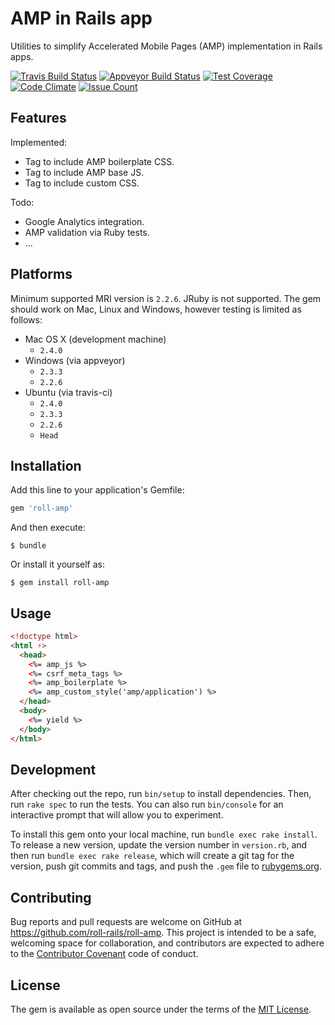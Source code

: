 # AMP in Rails app
Utilities to simplify Accelerated Mobile Pages (AMP) implementation in Rails apps.

[![Travis Build Status](https://travis-ci.org/roll-rails/roll-amp.svg?branch=master)](https://travis-ci.org/roll-rails/roll-amp)
[![Appveyor Build Status](https://ci.appveyor.com/api/projects/status/4i4t22ggmecnkg6k?svg=true)](https://ci.appveyor.com/project/slavikdev/roll-amp)
[![Test Coverage](https://codeclimate.com/github/roll-rails/roll-amp/badges/coverage.svg)](https://codeclimate.com/github/roll-rails/roll-amp/coverage)
[![Code Climate](https://codeclimate.com/github/roll-rails/roll-amp/badges/gpa.svg)](https://codeclimate.com/github/roll-rails/roll-amp)
[![Issue Count](https://codeclimate.com/github/roll-rails/roll-amp/badges/issue_count.svg)](https://codeclimate.com/github/roll-rails/roll-amp)

## Features
Implemented:
* Tag to include AMP boilerplate CSS.
* Tag to include AMP base JS.
* Tag to include custom CSS.

Todo:
* Google Analytics integration.
* AMP validation via Ruby tests.
* ...

## Platforms
Minimum supported MRI version is `2.2.6`. JRuby is not supported.
The gem should work on Mac, Linux and Windows, however testing
is limited as follows:
* Mac OS X (development machine)
  * `2.4.0`
* Windows (via appveyor)
  * `2.3.3`
  * `2.2.6`
* Ubuntu (via travis-ci)
  * `2.4.0`
  * `2.3.3`
  * `2.2.6`
  * `Head`

## Installation

Add this line to your application's Gemfile:

```ruby
gem 'roll-amp'
```

And then execute:

    $ bundle

Or install it yourself as:

    $ gem install roll-amp

## Usage

```html
<!doctype html>
<html ⚡>
  <head>
    <%= amp_js %>
    <%= csrf_meta_tags %>
    <%= amp_boilerplate %>
    <%= amp_custom_style('amp/application') %>
  </head>
  <body>
    <%= yield %>
  </body>
</html>
```

## Development

After checking out the repo, run `bin/setup` to install dependencies.
Then, run `rake spec` to run the tests. You can also run `bin/console`
for an interactive prompt that will allow you to experiment.

To install this gem onto your local machine, run `bundle exec rake install`.
To release a new version, update the version number in `version.rb`,
and then run `bundle exec rake release`, which will create a git tag for
the version, push git commits and tags, and push the `.gem`
file to [rubygems.org](https://rubygems.org).

## Contributing

Bug reports and pull requests are welcome on GitHub
at https://github.com/roll-rails/roll-amp. This project is intended to be
a safe, welcoming space for collaboration, and contributors are expected
to adhere to the [Contributor Covenant](http://contributor-covenant.org)
code of conduct.


## License

The gem is available as open source under the terms of the
[MIT License](http://opensource.org/licenses/MIT).
